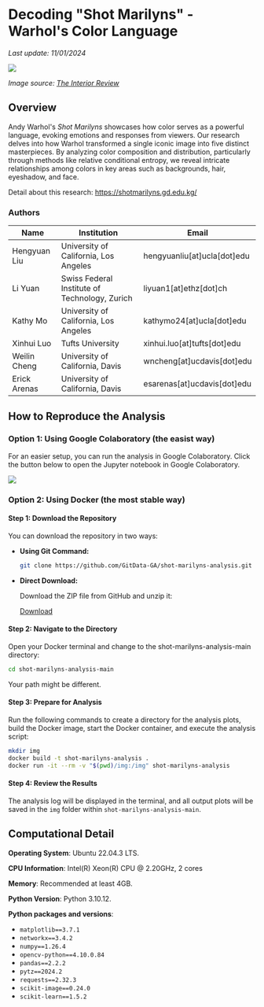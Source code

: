 # Decoding "Shot Marilyns" - Warhol's Color Language

*Last update: 11/01/2024*

![](https://shotmarilyns.gd.edu.kg/assets/images/background.jpg)

*Image source: [The Interior Review](https://www.theinteriorreview.com/story/2022/5/10/critically-assessing-warhols-shot-sage-blue-marilyn?srsltid=AfmBOorNDV0MYlOhOPaHxqHTWfbINkbTNX-h4POd1SvoCzc569K7Swau)*

## Overview

Andy Warhol's *Shot Marilyns* showcases how color serves as a powerful language, evoking emotions and responses from viewers. Our research delves into how Warhol transformed a single iconic image into five distinct masterpieces. By analyzing color composition and distribution, particularly through methods like relative conditional entropy, we reveal intricate relationships among colors in key areas such as backgrounds, hair, eyeshadow, and face.

Detail about this research: https://shotmarilyns.gd.edu.kg/

### Authors

| Name           | Institution                                  | Email                           |
|----------------|----------------------------------------------|---------------------------------|
| Hengyuan Liu   | University of California, Los Angeles        | hengyuanliu[at]ucla[dot]edu     |
| Li Yuan       | Swiss Federal Institute of Technology, Zurich | liyuan1[at]ethz[dot]ch          |
| Kathy Mo      | University of California, Los Angeles         | kathymo24[at]ucla[dot]edu       |
| Xinhui Luo    | Tufts University                              | xinhui.luo[at]tufts[dot]edu     |
| Weilin Cheng  | University of California, Davis               | wncheng[at]ucdavis[dot]edu |
| Erick Arenas  | University of California, Davis               | esarenas[at]ucdavis[dot]edu |


## How to Reproduce the Analysis

### Option 1: Using Google Colaboratory (the easist way)

For an easier setup, you can run the analysis in Google Colaboratory. Click the button below to open the Jupyter notebook in Google Colaboratory.

[![](https://colab.research.google.com/assets/colab-badge.svg)](https://colab.research.google.com/github/GitData-GA/shot-marilyns-analysis/blob/main/main.ipynb)

### Option 2: Using Docker (the most stable way)

#### Step 1: Download the Repository

You can download the repository in two ways:

- **Using Git Command:**

  ```bash
  git clone https://github.com/GitData-GA/shot-marilyns-analysis.git shot-marilyns-analysis-main
  ```

- **Direct Download:**

  Download the ZIP file from GitHub and unzip it:

  [Download](https://github.com/GitData-GA/shot-marilyns-analysis/archive/refs/heads/main.zip)

#### Step 2: Navigate to the Directory

Open your Docker terminal and change to the shot-marilyns-analysis-main directory:

```bash
cd shot-marilyns-analysis-main
```

Your path might be different.

#### Step 3: Prepare for Analysis

Run the following commands to create a directory for the analysis plots, build the Docker image, start the Docker container, and execute the analysis script:

```bash
mkdir img
docker build -t shot-marilyns-analysis .
docker run -it --rm -v "$(pwd)/img:/img" shot-marilyns-analysis
```

#### Step 4: Review the Results

The analysis log will be displayed in the terminal, and all output plots will be saved in the `img` folder within `shot-marilyns-analysis-main`.

## Computational Detail

**Operating System**: Ubuntu 22.04.3 LTS.

**CPU Information**: Intel(R) Xeon(R) CPU @ 2.20GHz, 2 cores

**Memory**: Recommended at least 4GB.

**Python Version**: Python 3.10.12.

**Python packages and versions**:

- `matplotlib==3.7.1`
- `networkx==3.4.2`
- `numpy==1.26.4`
- `opencv-python==4.10.0.84`
- `pandas==2.2.2`
- `pytz==2024.2`
- `requests==2.32.3`
- `scikit-image==0.24.0`
- `scikit-learn==1.5.2`
